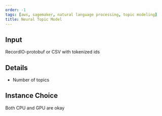 ```yaml
---
order: -1
tags: [aws, sagemaker, natural language processing, topic modeling]
title: Neural Topic Model
---
```


## Input

RecordIO-protobuf or CSV with tokenized ids

## Details

- Number of topics

## Instance Choice

Both CPU and GPU are okay
